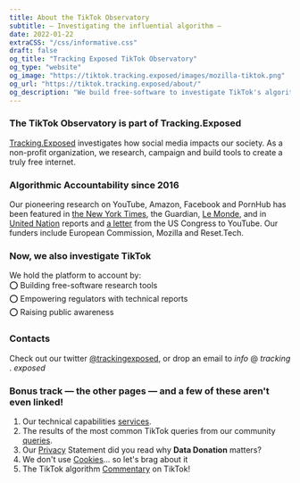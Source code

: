 ```yaml
---
title: About the TikTok Observatory
subtitle: — Investigating the influential algorithm —
date: 2022-01-22
extraCSS: "/css/informative.css"
draft: false
og_title: "Tracking Exposed TikTok Observatory"
og_type: "website"
og_image: "https://tiktok.tracking.exposed/images/mozilla-tiktok.png"
og_url: "https://tiktok.tracking.exposed/about/"
og_description: "We build free-software to investigate TikTok's algorithm and analyze its impact on our society."
---
```


### The TikTok Observatory is part of Tracking.Exposed

[Tracking.Exposed](https://tracking.exposed) investigates how social media impacts our society. As a non-profit organization, we research, campaign and build tools to create a truly free internet.

### Algorithmic Accountability since 2016

Our pioneering research on YouTube, Amazon, Facebook and PornHub has been featured in [the New York Times](https://www.nytimes.com/interactive/2020/03/02/technology/youtube-conspiracy-theory.html), the Guardian, [Le Monde](https://www.lemonde.fr/pixels/article/2020/03/06/videos-complotistes-youtube-a-la-capacite-de-moderer-son-contenu-lorsqu-il-en-a-la-volonte-politique_6032050_4408996.html), and in [United Nation](https://undocs.org/pdf?symbol=en/A/73/348) reports and [a letter](https://malinowski.house.gov/sites/malinowski.house.gov/files/Letter%20to%20YouTube%20--%20Malinowski_Eshoo_final_0.pdf) from the US Congress to YouTube. Our funders include European Commission, Mozilla and Reset.Tech.

### Now, we also investigate TikTok

We hold the platform to account by:<br>
⭕ Building free-software research tools<br>
⭕ Empowering regulators with technical reports<br>
⭕ Raising public awareness

### Contacts

Check out our twitter [@trackingexposed](https://twitter.com/trackingexposed), or drop an email to _info_ @ _tracking_ . _exposed_

### Bonus track — the other pages — and a few of these aren't even linked!

1. Our technical capabilities [services](/services).
2. The results of the most common TikTok queries from our community [queries](/queries).
3. Our [Privacy](/privacy) Statement did you read why **Data Donation** matters?
4. We don't use [Cookies](/cookies)... so let's brag about it
5. The TikTok algorithm [Commentary](/commentary) on TikTok!
